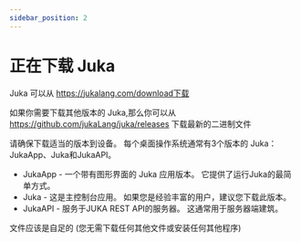 ```yaml
---
sidebar_position: 2
---
```


# 正在下载 Juka
Juka 可以从 https://jukalang.com/download下载

如果你需要下载其他版本的 Juka,那么你可以从 https://github.com/jukaLang/juka/releases 下载最新的二进制文件

请确保下载适当的版本到设备。 每个桌面操作系统通常有3个版本的 Juka：JukaApp、Juka和JukaAPI。

- JukaApp - 一个带有图形界面的 Juka 应用版本。 它提供了运行Juka的最简单方式。
- Juka - 这是主控制台应用。 如果您是经验丰富的用户，建议您下载此版本。
- JukaAPI - 服务于JUKA REST API的服务器。 这通常用于服务器端建筑。

文件应该是自足的 (您无需下载任何其他文件或安装任何其他程序)
